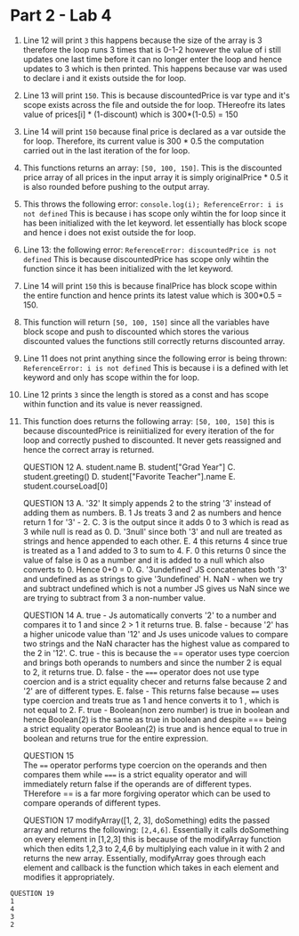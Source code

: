 # Part 2 - Lab 4 

1. Line 12 will print ``3`` this happens because the size of the array is 3 therefore the loop runs 3 times that is 0-1-2 however the value of i still updates one last time before it can no longer enter the loop and hence updates to 3 which is then printed. This happens because var was used to declare i and it exists outside the for loop.
2. Line 13 will print ``150``. This is because discountedPrice is var type and it's scope exists across the file and outside the for loop. THereofre its lates value of prices[i] * (1-discount) which is 300*(1-0.5) = 150 
3. Line 14 will print ``150`` because final price is declared as a var outside the for loop. Therefore, its current value is 300 * 0.5 the computation carried out in the last iteration of the for loop.
4. This functions returns an array: ``[50, 100, 150]``. This is the discounted price array of all prices in the input array it is simply originalPrice * 0.5 it is also rounded before pushing to the output array. 
5. This throws the following error: `` console.log(i); ReferenceError: i is not defined `` This is because i has scope only wihtin the for loop since it has been initialized with the let keyword. let essentially has block scope and hence i does not exist outside the for loop.
6. Line 13: the following error: `` ReferenceError: discountedPrice is not defined `` This is because discountedPrice has scope only wihtin the function since it has been initialized with the let keyword.
7. Line 14 will print ``150`` this is because finalPrice has block scope within the entire function and hence prints its latest value which is 300*0.5 = 150.
8. This function will return `` [50, 100, 150] `` since all the variables have block scope and push to discounted which stores the various discounted values the functions still correctly returns discounted array.
9. Line 11 does not print anything since the following error is being thrown: `` ReferenceError: i is not defined ``
This is because i is a defined with let keyword and only has scope within the for loop.

10. Line 12 prints `` 3 `` since the length is stored as a const and has scope within function and its value is never reassigned. 
                   
11.  This function does returns the following array: `` [50, 100, 150] `` this is because discountedPrice is reiniitialized for every iteration of the for loop and correctly pushed to discounted. It never gets reassigned and hence the correct array is returned. 

     QUESTION 12 
    A. student.name
    B. student["Grad Year"]
    C. student.greeting()
    D. student["Favorite Teacher"].name
    E. student.courseLoad[0]

     QUESTION 13 
    A. '32' It simply appends 2 to the string '3' instead of adding them as numbers.
    B. 1 Js treats 3 and 2 as numbers and hence return 1 for '3' - 2.
    C. 3 is the output since it adds 0 to 3 which is read as 3 while null is read as 0. 
    D. '3null' since both '3' and null are treated as strings and hence appended to each other. 
    E. 4 this returns 4 since true is treated as a 1 and added to 3 to sum to 4. 
    F. 0 this returns 0 since the value of false is 0 as a number and it is added to a null which also converts to 0. Hence 0+0 = 0. 
    G. '3undefined' JS concatenates both '3' and undefined as as strings to give '3undefined' 
    H. NaN - when we try and subtract undefined which is not a number JS gives us NaN since we are trying to subtract from 3 a non-number value. 

     QUESTION 14 
    A. true - Js automatically converts '2' to a number and compares it to 1 and since 2 > 1 it returns true.
    B. false - because '2' has a higher unicode value than '12' and Js uses unicode values to compare two strings and the NaN character has the highest value as compared to the 2 in '12'. 
    C. true - this is because the == operator uses type coercion and brings both operands to numbers and since the number 2 is equal to 2, it returns true. 
    D. false - the ` === ` operator does not use type coercion and is a strict equality checer and returns false because 2 and '2' are of different types. 
    E. false - This returns false because ``==`` uses type coercion and treats true as 1 and hence converts it to 1 , which is not equal to 2. 
    F. true - Boolean(non zero number) is true in boolean and hence Boolean(2) is the same as true in boolean and despite === being a strict equality operator Boolean(2) is true and is hence equal to true in boolean and returns true for the entire expression. 

     QUESTION 15  
    The `` == `` operator performs type coercion on the operands and then compares them while `` === `` is a strict equality operator and will immediately return false if the operands are of different types. THerefore == is a far more forgiving operator which can be used to compare operands of different types. 

     QUESTION 17
    modifyArray([1, 2, 3], doSomething) edits the passed array and returns the following: ``[2,4,6]``. Essentially it calls doSomething on every element in [1,2,3] this is because of the modifyArray function which then edits 1,2,3 to 2,4,6 by multiplying each value in it with 2 and returns the new array. Essentially, modifyArray goes through each element and callback is the function which takes in each element and modifies it appropriately.

    QUESTION 19
    1
    4
    3
    2
    
    


